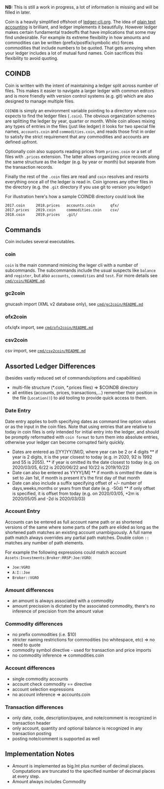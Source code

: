 **NB:** This is still a work in progress, a lot of information is missing and will be filled in later.

Coin is a heavily simplified offshoot of [ledger-cli.org](https://www.ledger-cli.org/). The idea of [plain text accounting](https://plaintextaccounting.org/) is brilliant, and ledger implements it beautifully. However ledger makes certain fundamental tradeoffs that have implications that some may find undesirable. For example its extreme flexibility in how amounts and commodities can be written (prefix/postfix/symbolic etc) forces commodities that include numbers to be quoted. That gets annoying when your ledger includes a lot of mutual fund names. Coin sacrifices this flexibility to avoid quoting.


## COINDB

Coin is written with the intent of maintaining a ledger split across number of files. This makes it easier to navigate a larger ledger with common editors and is more friendly with version control systems (e.g. git) which are also designed to manage multiple files.

`COINDB` is simply an environment variable pointing to a directory where `coin` expects to find the ledger files (`.coin`). The obvious organization schemes are splitting the ledger by year, quarter or month. While coin allows mixing any types of entries in the files (just like ledger) it looks for two special file names, `accounts.coin` and `commodities.coin`, and reads those first in order to satisfy the strict requirement that any commodities and accounts are defined upfront.

Optionally coin also supports reading prices from `prices.coin` or a set of files with `.prices` extension. The latter allows organizing price records along the same structure as the ledger (e.g. by year or month) but separate from the transaction records.

Finally the rest of the `.coin` files are read and `coin` resolves and resorts everything once all of the ledger is read in. Coin ignores any other files in the directory (e.g. the `.git` directory if you use git to version you ledger)

For illustration here's how a sample COINDB directory could look like

```bash
2017.coin     2018.prices   accounts.coin       qfx/
2017.prices   2019.coin     commodities.coin    csv/
2018.coin     2019.prices   .git/
```


## Commands

Coin includes several executables.


### coin

`coin` is the main command mimicing the leger cli with a number of subcommands. The subcommands include the usual suspects like `balance` and `register`, but also `accounts`, `commodities` and `test`. For more details see [`cmd/coin/README.md`](https://github.com/mkobetic/coin/blob/master/cmd/coin/README.md).


### gc2coin

gnucash import (XML v2 database only), see [`cmd/gc2coin/README.md`](https://github.com/mkobetic/coin/blob/master/cmd/gc2coin/README.md)


### ofx2coin

ofx/qfx import, see [`cmd/ofx2coin/README.md`](https://github.com/mkobetic/coin/blob/master/cmd/ofx2coin/README.md)


### csv2coin

csv import, see [`cmd/csv2coin/README.md`](https://github.com/mkobetic/coin/blob/master/cmd/csv2coin/README.md)


## Assorted Ledger Differences
(besides vastly reduced set of commands/options and capabilities)

* multi-file structure (*.coin, *.prices files) => $COINDB directory
* all entities (accounts, prices, transactions,...) remember their position in the file (`Location()`) to aid tooling to provide quick access to them.

### Date Entry

Date entry applies to both specifying dates as command line option values or as the input in the coin files.
Note that using entries that are relative to today in coin files is only intended for initial entry into the ledger,
and should be promptly reformatted with `coin format` to turn them into absolute entries, otherwise your ledger can become corrupted fairly quickly.

* Dates are entered as [[YY]YY/]M/D, where year can be 2 or 4 digits
** if year is 2 digits, it is the year closest to today (e.g. in 2020, 92 is 1992 and 55 is 2055).
** if year is omitted its the date closest to today (e.g. on 2020/03/05, 6/22 is 2020/06/22 and 10/22 is 2019/10/22)
* Date can also be entered as YYYY[/M]
** if month is omitted the date is set to Jan 1st, if month is present it's the first day of that month
* Date can also include a suffix specifying offset of +/- number of days,weeks,months or years from that date (e.g. -50d)
** if only offset is specified, it is offset from today (e.g. on 2020/03/05, +2m is 2020/05/05 and -2d is 2020/03/03)

### Account Entry

Accounts can be entered as full account name path or as shortened versions of the same where some parts of the path are elided as long as the shortened path matches an existing account unambiguously. A full name path match always overrides any partial path matches. Double colon `::` matches any number of path elements.

For example the following expressions could match account `Assets:Investments:Broker:RRSP:Joe:VGRO`:
* `Joe:VGRO`
* `A:I::Joe`
* `Broker::VGRO`

### Amount differences

* an amount is always associated with a commodity
* amount precission is dictated by the associated commodity, there's no inference of precision from the amount value

### Commodity differences

* no prefix commodities (i.e. $10)
* stricter naming restrictions for commodities (no whitespace, etc) => no need to quote
* commodity symbol directive - used for transaction and price imports
* no commodity inference => commodities.coin

### Account differences

* single commodity accounts
* account check commodity == directive
* account selection expressions
* no account inference => accounts.coin

### Transaction differences

* only date, code, description/payee, and note/comment is recognized in transaction header
* only account, quantity and optional balance is recognized in any transaction posting
* posting note/comment is supported as well 


## Implementation Notes

* Amount is implemented as big.Int plus number of decimal places. Computations are truncated to the specified number of decimal places at every step.
* Amount always includes Commodity

